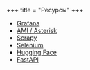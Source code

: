 +++
title = "Ресурсы"
+++

- [Grafana](https://grafana.com/)  
- [AMI / Asterisk](https://voxlink.ru/kb/book/interfejs-upravlenija-asterisk-ami/)  
- [Scrapy](https://docs.scrapy.org/en/latest/)  
- [Selenium](https://www.selenium.dev/documentation/)  
- [Hugging Face](https://huggingface.co/docs/transformers/index)  
- [FastAPI](https://fastapi.tiangolo.com/)
